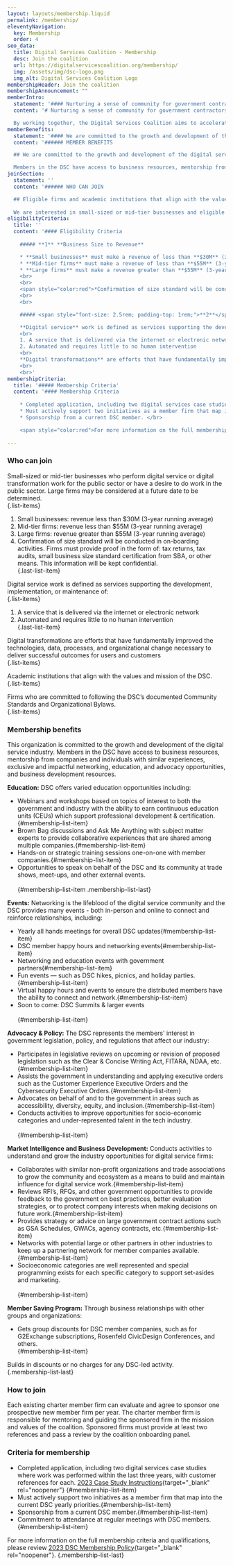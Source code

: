 ```yaml
---
layout: layouts/membership.liquid
permalink: /membership/
eleventyNavigation:
  key: Membership
  order: 4
seo_data:
  title: Digital Services Coalition - Membership
  desc: Join the coalition
  url: https://digitalservicescoalition.org/membership/
  img: /assets/img/dsc-logo.png
  img_alt: Digital Services Coalition Logo
membershipHeader: Join the coalition
membershipAnnouncement: ""
memberIntro:
  statement: '#### Nurturing a sense of community for government contractors.'
  content: '# Nurturing a sense of community for government contractors.

  By working together, the Digital Services Coalition aims to accelerate the government’s ability to implement services that focus on good usability, reliable technology, and accessibility for all—while also benefiting the individuals and firms that are part of the community.'
memberBenefits:
  statement: '#### We are committed to the growth and development of the digital service industry.'
  content: '###### MEMBER BENEFITS

  ## We are committed to the growth and development of the digital service industry.

  Members in the DSC have access to business resources, mentorship from companies and individuals with similar experiences, exclusive and impactful networking, education, and advocacy opportunities, and business development resources.'
joinSection:
  statement: ''
  content: '###### WHO CAN JOIN

  ## Eligible firms and academic institutions that align with the values and missions of the DSC are encouraged to apply.
  
  We are interested in small-sized or mid-tier businesses and eligible academic institutions who perform digital service or digital transformation work for the public sector or have a desire to do work in the public sector. We also look for firms who are committed to following the DSC’s documented Community and Organizational Bylaws.'
eligibilityCriteria:
  title: ''
  content: '#### Eligibility Criteria
    
    ##### **1** **Business Size to Revenue**

    * **Small businesses** must make a revenue of less than **$30M** (3-year running average)
    * **Mid-tier firms** must make a revenue of less than **$55M** (3-year running average)
    * **Large firms** must make a revenue greater than **$55M** (3-year running average) 
    <br>
    <br>
    <span style="color:red">*Confirmation of size standard will be conducted in on-boarding activities. Firms must provide proof in the form of: tax returns, tax audits, small business size standard certification from SBA, or other means. This information will be kept confidential.*</span> 
    <br>
    <br>

    ##### <span style="font-size: 2.5rem; padding-top: 1rem;">**2**</span> <span style="padding-bottom: 1rem;">**Digital Service or Transformation Work**</span>

    **Digital service** work is defined as services supporting the development, implementation, or maintenance of: 
    <br>
    1. A service that is delivered via the internet or electronic network
    2. Automated and requires little to no human intervention 
    <br>
    **Digital transformations** are efforts that have fundamentally improved the technologies, data, processes, and organizational change necessary to deliver successful outcomes for users and customers 
    <br>
    <br>'
membershipCriteria:
  title: '##### Membership Criteria'
  content: '#### Membership Criteria
    
    * Completed application, including two digital services case studies where work was performed within the last three years, with customer references for each. 2023 Case Study Instructions
    * Must actively support two initiatives as a member firm that map into the current DSC yearly priorities.
    * Sponsorship from a current DSC member. </br>

    <span style="color:red">For more information on the full membership criteria and qualifications, please review our <a href="/assets/pdf/Membership-Policy-2023.pdf" style="color: #F25267;">2024 DSC Member Policies.</a></span>'
  
---
```

### Who can join

Small-sized or mid-tier businesses who perform digital service or digital transformation work for the public sector or have a desire to do work in the public sector. Large firms may be considered at a future date to be determined.</br> {.list-items}

1. Small businesses: revenue less than $30M (3-year running average)
2. Mid-tier firms: revenue less than $55M (3-year running average)
3. Large firms: revenue greater than $55M (3-year running average)
4. Confirmation of size standard will be conducted in on-boarding activities. Firms must provide proof in the form of: tax returns, tax audits, small business size standard certification from SBA, or other means. This information will be kept confidential.</br>{.last-list-item}

Digital service work is defined as services supporting the development, implementation, or maintenance of:</br>{.list-items}

1. A service that is delivered via the internet or electronic network
2. Automated and requires little to no human intervention</br>{.last-list-item}

Digital transformations are efforts that have fundamentally improved the technologies, data, processes, and organizational change necessary to deliver successful outcomes for users and customers</br> {.list-items}

Academic institutions that align with the values and mission of the DSC.</br>{.list-items}

Firms who are committed to following the DSC’s documented Community Standards and Organizational Bylaws.</br>{.list-items}

### Membership benefits

This organization is committed to the growth and development of the digital service industry. Members in the DSC have access to business resources, mentorship from companies and individuals with similar experiences, exclusive and impactful networking, education, and advocacy opportunities, and business development resources.</br>

**Education:**
DSC offers varied education opportunities including:

* Webinars and workshops based on topics of interest to both the government and industry with the ability to earn continuous education units (CEUs) which support professional development & certification.{#membership-list-item}
* Brown Bag discussions and Ask Me Anything with subject matter experts to provide collaborative experiences that are shared among multiple companies.{#membership-list-item}
* Hands-on or strategic training sessions one-on-one with member companies.{#membership-list-item}
* Opportunities to speak on behalf of the DSC and its community at trade shows, meet-ups, and other external events.</br></br>{#membership-list-item .membership-list-last}

**Events:**
Networking is the lifeblood of the digital service community and the DSC provides many events - both in-person and online to connect and reinforce relationships, including:

* Yearly all hands meetings for overall DSC updates{#membership-list-item}
* DSC member happy hours and networking events{#membership-list-item}
* Networking and education events with government partners{#membership-list-item}
* Fun events — such as DSC hikes, picnics, and holiday parties.{#membership-list-item}
* Virtual happy hours and events to ensure the distributed members have the ability to connect and network.{#membership-list-item}
* Soon to come: DSC Summits & larger events</br></br>{#membership-list-item}

**Advocacy & Policy:**
The DSC represents the members' interest in government legislation, policy, and regulations that affect our industry:

* Participates in legislative reviews on upcoming or revision of proposed legislation such as the Clear & Concise Writing Act, FITARA, NDAA, etc.{#membership-list-item}
* Assists the government in understanding and applying executive orders such as the Customer Experience Executive Orders and the Cybersecurity Executive Orders.{#membership-list-item}
* Advocates on behalf of and to the government in areas such as accessibility, diversity, equity, and inclusion.{#membership-list-item}
* Conducts activities to improve opportunities for socio-economic categories and under-represented talent in the tech industry.</br></br>{#membership-list-item}

**Market Intelligence and Business Development:**
Conducts activities to understand and grow the industry opportunities for digital service firms:

* Collaborates with similar non-profit organizations and trade associations to grow the community and ecosystem as a means to build and maintain influence for digital service work.{#membership-list-item}
* Reviews RFI’s, RFQs, and other government opportunities to provide feedback to the government on best practices, better evaluation strategies, or to protect company interests when making decisions on future work.{#membership-list-item}
* Provides strategy or advice on large government contract actions such as GSA Schedules, GWACs, agency contracts, etc.{#membership-list-item}
* Networks with potential large or other partners in other industries to keep up a partnering network for member companies available.{#membership-list-item}
* Socioeconomic categories are well represented and special programming exists for each specific category to support set-asides and marketing.</br></br>{#membership-list-item}

**Member Saving Program:**
Through business relationships with other groups and organizations:

* Gets group discounts for DSC member companies, such as for G2Exchange subscriptions, Rosenfeld CivicDesign Conferences, and others.</br>{#membership-list-item}

Builds in discounts or no charges for any DSC-led activity.</br>{.membership-list-last}

### How to join

Each existing charter member firm can evaluate and agree to sponsor one prospective new member firm per year. The charter member firm is responsible for mentoring and guiding the sponsored firm in the mission and values of the coalition. Sponsored firms must provide at least two references and pass a review by the coalition onboarding panel.</br>

### Criteria for membership

* Completed application, including two digital services case studies where work was performed within the last three years, with customer references for each. [2023 Case Study Instructions](/assets/pdf/Appendix-A-Case-Study-Instructions-2023.pdf){target="_blank" rel="noopener"} {#membership-list-item}
* Must actively support two initiatives as a member firm that map into the current DSC yearly priorities.{#membership-list-item}
* Sponsorship from a current DSC member.{#membership-list-item}
* Commitment to attendance at regular meetings with DSC members.{#membership-list-item}

For more information on the full membership criteria and qualifications, please review [2023 DSC Membership Policy](/assets/pdf/Membership-Policy-2023.pdf){target="_blank" rel="noopener"}. {.membership-list-last}